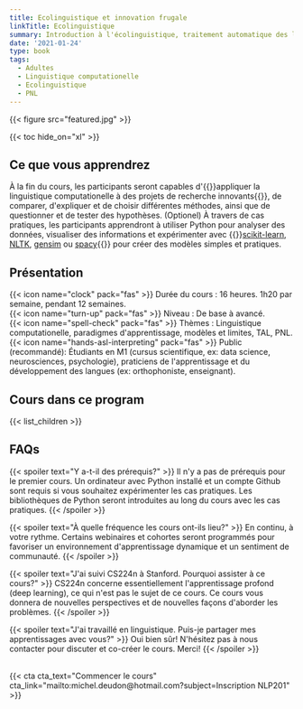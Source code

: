 ```yaml
---
title: Ecolinguistique et innovation frugale
linkTitle: Ecolinguistique
summary: Introduction à l'écolinguistique, traitement automatique des langues et programmation neuro linguistique, en licence/master MIASHS ou en reconversion.
date: '2021-01-24'
type: book
tags:
  - Adultes
  - Linguistique computationelle
  - Ecolinguistique
  - PNL
---
```


{{< figure src="featured.jpg" >}}

{{< toc hide_on="xl" >}}

## Ce que vous apprendrez

À la fin du cours, les participants seront capables d'{{<hl>}}appliquer la linguistique computationelle à des projets de recherche innovants{{</hl>}}, de comparer, d'expliquer et de choisir différentes méthodes, ainsi que de questionner et de tester des hypothèses. (Optionel) À travers de cas pratiques, les participants apprendront à utiliser Python pour analyser des données, visualiser des informations et expérimenter avec {{<hl>}}[scikit-learn](https://scikit-learn.org/stable/ ), [NLTK](https://www.nltk.org/), [gensim](https://radimrehurek.com/gensim/index.html) ou [spacy](https://spacy.io/){{</hl>}} pour créer des modèles simples et pratiques.

## Présentation

{{< icon name="clock" pack="fas" >}} Durée du cours : 16 heures. 1h20 par semaine, pendant 12 semaines. <br>
{{< icon name="turn-up" pack="fas" >}} Niveau : De base à avancé. <br>
{{< icon name="spell-check" pack="fas" >}} Thèmes : Linguistique computationelle, paradigmes d'apprentissage, modèles et limites, TAL, PNL. <br>
{{< icon name="hands-asl-interpreting" pack="fas" >}} Public (recommandé): Étudiants en M1 (cursus scientifique, ex: data science, neurosciences, psychologie), praticiens de l'apprentissage et du développement des langues (ex: orthophoniste, enseignant).

## Cours dans ce program

{{< list_children >}}

## FAQs

{{< spoiler text="Y a-t-il des prérequis?" >}}
Il n'y a pas de prérequis pour le premier cours. Un ordinateur avec Python installé et un compte Github sont requis si vous souhaitez expérimenter les cas pratiques. Les bibliothèques de Python seront introduites au long du cours avec les cas pratiques.
{{< /spoiler >}}

{{< spoiler text="À quelle fréquence les cours ont-ils lieu?" >}}
En continu, à votre rythme. Certains webinaires et cohortes seront programmés pour favoriser un environnement d'apprentissage dynamique et un sentiment de communauté.
{{< /spoiler >}}

{{< spoiler text="J'ai suivi CS224n à Stanford. Pourquoi assister à ce cours?" >}}
CS224n concerne essentiellement l'apprentissage profond (deep learning), ce qui n'est pas le sujet de ce cours. Ce cours vous donnera de nouvelles perspectives et de nouvelles façons d'aborder les problèmes.
{{< /spoiler >}}

{{< spoiler text="J'ai travaillé en linguistique. Puis-je partager mes apprentissages avec vous?" >}}
Oui bien sûr! N'hésitez pas à nous contacter pour discuter et co-créer le cours. Merci!
{{< /spoiler >}}

<br>
{{< cta cta_text="Commencer le cours" cta_link="mailto:michel.deudon@hotmail.com?subject=Inscription NLP201" >}}
